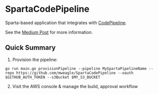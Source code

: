 # SpartaCodePipeline
Sparta-based application that integrates with [CodePipeline](https://aws.amazon.com/codepipeline/).

See the [Medium Post](https://medium.com/@mweagle/serverless-serverfull-and-weaving-pipelines-c9f83eec9227) for more information.


## Quick Summary

1. Provision the pipeline:

```
go run main.go provisionPipeline --pipeline MySpartaPipelineName --repo https://github.com/mweagle/SpartaCodePipeline --oauth $GITHUB_AUTH_TOKEN --s3Bucket $MY_S3_BUCKET
```

2. Visit the AWS console & manage the build, approval workflow